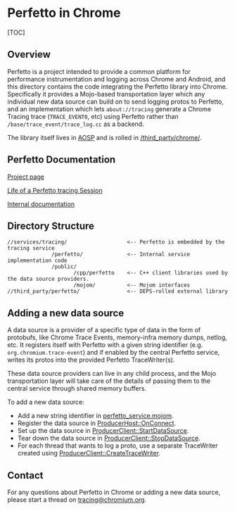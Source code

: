 # Perfetto in Chrome

[TOC]

## Overview

Perfetto is a project intended to provide a common platform for performance
instrumentation and logging across Chrome and Android, and this directory
contains the  code integrating the Perfetto library into Chrome. Specifically
it provides a Mojo-based transportation layer which any individual new data source can
build on to send logging protos to Perfetto, and an implementation which lets
`about://tracing` generate a Chrome Tracing trace  (`TRACE_EVENT0`, etc) using
Perfetto rather than `/base/trace_event/trace_log.cc` as a backend.

The library itself lives in [AOSP](https://android.googlesource.com/platform/external/perfetto/)
and is rolled in [/third_party/chrome/](https://cs.chromium.org/chromium/src/third_party/perfetto/).

## Perfetto Documentation

[Project page](https://android.googlesource.com/platform/external/perfetto/+/master/README.md)

[Life of a Perfetto tracing Session](https://android.googlesource.com/platform/external/perfetto/+/master/docs/life-of-a-tracing-session.md)

[Internal documentation](http://go/perfetto-project)

## Directory Structure

```
//services/tracing/                   <-- Perfetto is embedded by the tracing service
              /perfetto/              <-- Internal service implementation code
              /public/
                     /cpp/perfetto    <-- C++ client libraries used by the data source providers.
                     /mojom/          <-- Mojom interfaces
//third_party/perfetto/               <-- DEPS-rolled external library
```

## Adding a new data source

A data source is a provider of a specific type of data in the form of protobufs,
like Chrome Trace Events, memory-infra memory dumps, netlog, etc. It registers itself
with Perfetto with a given string identifier (e.g. `org.chromium.trace-event`) and if enabled
by the central Perfetto service, writes its protos into the provided Perfetto TraceWriter(s).

These data source providers can live in any child process, and the Mojo transportation layer
will take care of the details of passing them to the central service through shared memory
buffers.

To add a new data source:

* Add a new string identifier in [perfetto_service.mojom](/services/tracing/public/mojom/perfetto_service.mojom).
* Register the data source in [ProducerHost::OnConnect](/services/tracing/perfetto/producer_host.cc).
* Set up the data source in [ProducerClient::StartDataSource](/services/tracing/public/cpp/perfetto/producer_client.cc).
* Tear down the data source in [ProducerClient::StopDataSource](/services/tracing/public/cpp/perfetto/producer_client.cc).
* For each thread that wants to log a proto, use a separate TraceWriter created using
  [ProducerClient::CreateTraceWriter](/services/tracing/public/cpp/perfetto/producer_client.cc).

## Contact

For any questions about Perfetto in Chrome or adding a new data source, please
start a thread on [tracing@chromium.org](https://groups.google.com/a/chromium.org/forum/#!forum/tracing).
